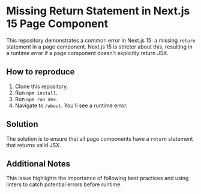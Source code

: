 # Missing Return Statement in Next.js 15 Page Component

This repository demonstrates a common error in Next.js 15: a missing `return` statement in a page component.  Next.js 15 is stricter about this, resulting in a runtime error if a page component doesn't explicitly return JSX.

## How to reproduce

1. Clone this repository.
2. Run `npm install`.
3. Run `npm run dev`.
4. Navigate to `/about`. You'll see a runtime error.

## Solution

The solution is to ensure that all page components have a `return` statement that returns valid JSX.

## Additional Notes

This issue highlights the importance of following best practices and using linters to catch potential errors before runtime.